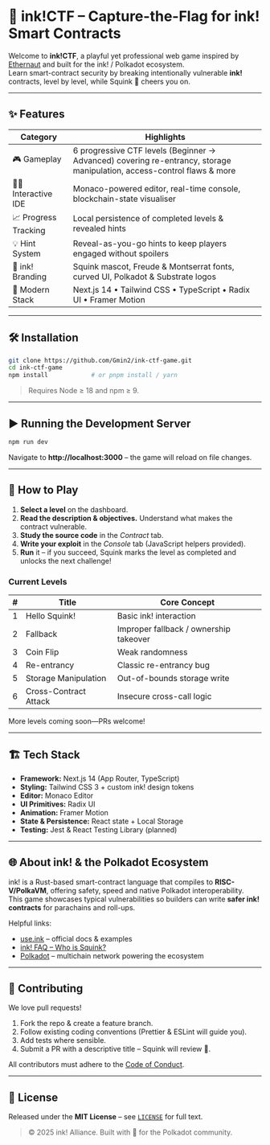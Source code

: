 # 🦑 ink!CTF – Capture-the-Flag for ink! Smart Contracts

Welcome to **ink!CTF**, a playful yet professional web game inspired by [Ethernaut](https://ethernaut.openzeppelin.com/) and built for the ink! / Polkadot ecosystem.  
Learn smart-contract security by breaking intentionally vulnerable **ink!** contracts, level by level, while Squink 🦑 cheers you on.

---

## ✨ Features

| Category | Highlights |
| -------- | ---------- |
| 🎮 Gameplay | 6 progressive CTF levels (Beginner → Advanced) covering re-entrancy, storage manipulation, access-control flaws & more |
| 🧑‍💻 Interactive IDE | Monaco-powered editor, real-time console, blockchain-state visualiser |
| 📈 Progress Tracking | Local persistence of completed levels & revealed hints |
| 💡 Hint System | Reveal-as-you-go hints to keep players engaged without spoilers |
| 🎨 ink! Branding | Squink mascot, Freude & Montserrat fonts, curved UI, Polkadot & Substrate logos |
| 🚀 Modern Stack | Next.js 14 • Tailwind CSS • TypeScript • Radix UI • Framer Motion |

---

## 🛠️ Installation

```bash
git clone https://github.com/Gmin2/ink-ctf-game.git
cd ink-ctf-game
npm install            # or pnpm install / yarn
```

> Requires Node ≥ 18 and npm ≥ 9.

---

## ▶️ Running the Development Server

```bash
npm run dev
```

Navigate to **http://localhost:3000** – the game will reload on file changes.

---

## 🎯 How to Play

1. **Select a level** on the dashboard.  
2. **Read the description & objectives.** Understand what makes the contract vulnerable.  
3. **Study the source code** in the _Contract_ tab.  
4. **Write your exploit** in the _Console_ tab (JavaScript helpers provided).  
5. **Run** it – if you succeed, Squink marks the level as completed and unlocks the next challenge!

### Current Levels

| # | Title | Core Concept |
|:-:| ----- | ------------ |
| 1 | Hello Squink! | Basic ink! interaction |
| 2 | Fallback | Improper fallback / ownership takeover |
| 3 | Coin Flip | Weak randomness |
| 4 | Re-entrancy | Classic re-entrancy bug |
| 5 | Storage Manipulation | Out-of-bounds storage write |
| 6 | Cross-Contract Attack | Insecure cross-call logic |

More levels coming soon—PRs welcome!

---

## 🏗️ Tech Stack

- **Framework:** Next.js 14 (App Router, TypeScript)
- **Styling:** Tailwind CSS 3 + custom ink! design tokens
- **Editor:** Monaco Editor
- **UI Primitives:** Radix UI
- **Animation:** Framer Motion
- **State & Persistence:** React state + Local Storage
- **Testing:** Jest & React Testing Library (planned)

---

## 🌐 About ink! & the Polkadot Ecosystem

ink! is a Rust-based smart-contract language that compiles to **RISC-V/PolkaVM**, offering safety, speed and native Polkadot interoperability.  
This game showcases typical vulnerabilities so builders can write **safer ink! contracts** for parachains and roll-ups.

Helpful links:  
- [use.ink](https://use.ink) – official docs & examples  
- [ink! FAQ – Who is Squink?](https://use.ink/docs/v6/faq/#who-is-squink)  
- [Polkadot](https://polkadot.network/) – multichain network powering the ecosystem

---

## 🤝 Contributing

We love pull requests!  
1. Fork the repo & create a feature branch.  
2. Follow existing coding conventions (Prettier & ESLint will guide you).  
3. Add tests where sensible.  
4. Submit a PR with a descriptive title – Squink will review 🦑.

All contributors must adhere to the [Code of Conduct](CODE_OF_CONDUCT.md).

---

## 📜 License

Released under the **MIT License** – see [`LICENSE`](LICENSE) for full text.

> © 2025 ink! Alliance. Built with 💜 for the Polkadot community.
